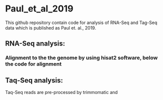 # Paul_et_al_2019
This github repository contain code for analysis of RNA-Seq and Tag-Seq data which is published as Paul et. al., 2019.

## RNA-Seq analysis:
### Alignment to the the genome by using hisat2 software, below the code for alignment
## Taq-Seq analysis:
Taq-Seq reads are pre-processed by trimmomatic and 